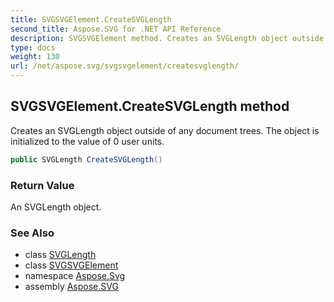 ```yaml
---
title: SVGSVGElement.CreateSVGLength
second_title: Aspose.SVG for .NET API Reference
description: SVGSVGElement method. Creates an SVGLength object outside of any document trees. The object is initialized to the value of 0 user units
type: docs
weight: 130
url: /net/aspose.svg/svgsvgelement/createsvglength/
---
```

## SVGSVGElement.CreateSVGLength method

Creates an SVGLength object outside of any document trees. The object is initialized to the value of 0 user units.

```csharp
public SVGLength CreateSVGLength()
```

### Return Value

An SVGLength object.

### See Also

* class [SVGLength](../../../aspose.svg.datatypes/svglength/)
* class [SVGSVGElement](../)
* namespace [Aspose.Svg](../../svgsvgelement/)
* assembly [Aspose.SVG](../../../)
